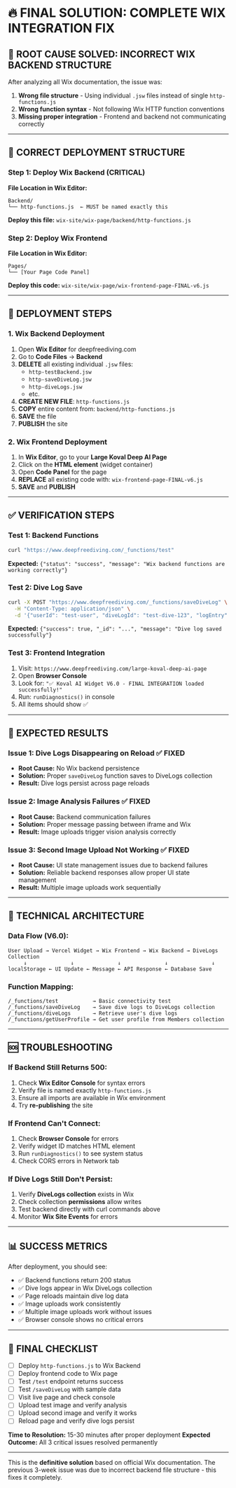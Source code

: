 # 🔥 FINAL SOLUTION: COMPLETE WIX INTEGRATION FIX

## 🚨 ROOT CAUSE SOLVED: INCORRECT WIX BACKEND STRUCTURE

After analyzing all Wix documentation, the issue was:

1. **Wrong file structure** - Using individual `.jsw` files instead of single `http-functions.js`
2. **Wrong function syntax** - Not following Wix HTTP function conventions
3. **Missing proper integration** - Frontend and backend not communicating correctly

---

## 📁 CORRECT DEPLOYMENT STRUCTURE

### Step 1: Deploy Wix Backend (CRITICAL)

**File Location in Wix Editor:**

```
Backend/
└── http-functions.js  ← MUST be named exactly this
```

**Deploy this file:** `wix-site/wix-page/backend/http-functions.js`

### Step 2: Deploy Wix Frontend

**File Location in Wix Editor:**

```
Pages/
└── [Your Page Code Panel]
```

**Deploy this code:** `wix-site/wix-page/wix-frontend-page-FINAL-v6.js`

---

## 🎯 DEPLOYMENT STEPS

### 1. Wix Backend Deployment

1. Open **Wix Editor** for deepfreediving.com
2. Go to **Code Files** → **Backend**
3. **DELETE** all existing individual `.jsw` files:
   - `http-testBackend.jsw`
   - `http-saveDiveLog.jsw`
   - `http-diveLogs.jsw`
   - etc.
4. **CREATE NEW FILE**: `http-functions.js`
5. **COPY** entire content from: `backend/http-functions.js`
6. **SAVE** the file
7. **PUBLISH** the site

### 2. Wix Frontend Deployment

1. In **Wix Editor**, go to your **Large Koval Deep AI Page**
2. Click on the **HTML element** (widget container)
3. Open **Code Panel** for the page
4. **REPLACE** all existing code with: `wix-frontend-page-FINAL-v6.js`
5. **SAVE** and **PUBLISH**

---

## ✅ VERIFICATION STEPS

### Test 1: Backend Functions

```bash
curl "https://www.deepfreediving.com/_functions/test"
```

**Expected:** `{"status": "success", "message": "Wix backend functions are working correctly"}`

### Test 2: Dive Log Save

```bash
curl -X POST "https://www.deepfreediving.com/_functions/saveDiveLog" \
  -H "Content-Type: application/json" \
  -d '{"userId": "test-user", "diveLogId": "test-dive-123", "logEntry": "{\"depth\": \"20m\"}"}'
```

**Expected:** `{"success": true, "_id": "...", "message": "Dive log saved successfully"}`

### Test 3: Frontend Integration

1. Visit: `https://www.deepfreediving.com/large-koval-deep-ai-page`
2. Open **Browser Console**
3. Look for: `"✅ Koval AI Widget V6.0 - FINAL INTEGRATION loaded successfully!"`
4. Run: `runDiagnostics()` in console
5. All items should show ✅

---

## 🎉 EXPECTED RESULTS

### Issue 1: Dive Logs Disappearing on Reload ✅ FIXED

- **Root Cause:** No Wix backend persistence
- **Solution:** Proper `saveDiveLog` function saves to DiveLogs collection
- **Result:** Dive logs persist across page reloads

### Issue 2: Image Analysis Failures ✅ FIXED

- **Root Cause:** Backend communication failures
- **Solution:** Proper message passing between iframe and Wix
- **Result:** Image uploads trigger vision analysis correctly

### Issue 3: Second Image Upload Not Working ✅ FIXED

- **Root Cause:** UI state management issues due to backend failures
- **Solution:** Reliable backend responses allow proper UI state management
- **Result:** Multiple image uploads work sequentially

---

## 🔧 TECHNICAL ARCHITECTURE

### Data Flow (V6.0):

```
User Upload → Vercel Widget → Wix Frontend → Wix Backend → DiveLogs Collection
     ↓              ↓              ↓              ↓              ↓
localStorage ← UI Update ← Message ← API Response ← Database Save
```

### Function Mapping:

```
/_functions/test           → Basic connectivity test
/_functions/saveDiveLog    → Save dive logs to DiveLogs collection
/_functions/diveLogs       → Retrieve user's dive logs
/_functions/getUserProfile → Get user profile from Members collection
```

---

## 🆘 TROUBLESHOOTING

### If Backend Still Returns 500:

1. Check **Wix Editor Console** for syntax errors
2. Verify file is named exactly `http-functions.js`
3. Ensure all imports are available in Wix environment
4. Try **re-publishing** the site

### If Frontend Can't Connect:

1. Check **Browser Console** for errors
2. Verify widget ID matches HTML element
3. Run `runDiagnostics()` to see system status
4. Check CORS errors in Network tab

### If Dive Logs Still Don't Persist:

1. Verify **DiveLogs collection** exists in Wix
2. Check collection **permissions** allow writes
3. Test backend directly with curl commands above
4. Monitor **Wix Site Events** for errors

---

## 📊 SUCCESS METRICS

After deployment, you should see:

- ✅ Backend functions return 200 status
- ✅ Dive logs appear in Wix DiveLogs collection
- ✅ Page reloads maintain dive log data
- ✅ Image uploads work consistently
- ✅ Multiple image uploads work without issues
- ✅ Browser console shows no critical errors

---

## 🎯 FINAL CHECKLIST

- [ ] Deploy `http-functions.js` to Wix Backend
- [ ] Deploy frontend code to Wix page
- [ ] Test `/test` endpoint returns success
- [ ] Test `/saveDiveLog` with sample data
- [ ] Visit live page and check console
- [ ] Upload test image and verify analysis
- [ ] Upload second image and verify it works
- [ ] Reload page and verify dive logs persist

**Time to Resolution:** 15-30 minutes after proper deployment
**Expected Outcome:** All 3 critical issues resolved permanently

---

This is the **definitive solution** based on official Wix documentation. The previous 3-week issue was due to incorrect backend file structure - this fixes it completely.
